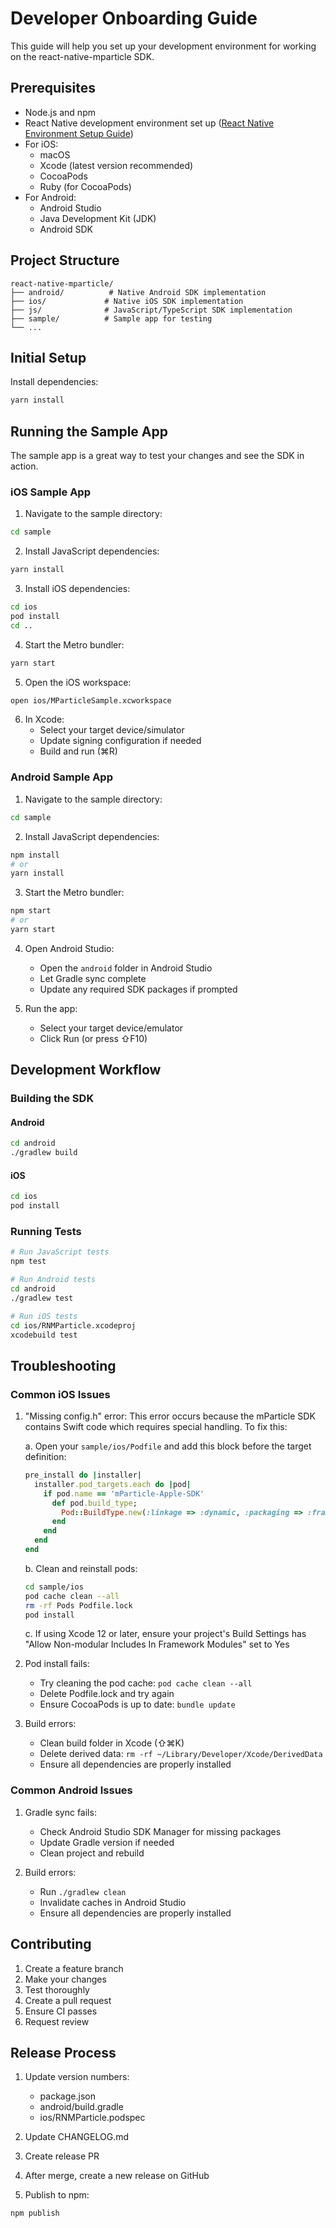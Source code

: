 # Developer Onboarding Guide

This guide will help you set up your development environment for working on the react-native-mparticle SDK.

## Prerequisites

- Node.js and npm
- React Native development environment set up ([React Native Environment Setup Guide](https://reactnative.dev/docs/environment-setup))
- For iOS:
  - macOS
  - Xcode (latest version recommended)
  - CocoaPods
  - Ruby (for CocoaPods)
- For Android:
  - Android Studio
  - Java Development Kit (JDK)
  - Android SDK

## Project Structure

```
react-native-mparticle/
├── android/          # Native Android SDK implementation
├── ios/             # Native iOS SDK implementation
├── js/              # JavaScript/TypeScript SDK implementation
├── sample/          # Sample app for testing
└── ...
```

## Initial Setup

Install dependencies:
```bash
yarn install
```

## Running the Sample App

The sample app is a great way to test your changes and see the SDK in action.

### iOS Sample App

1. Navigate to the sample directory:
```bash
cd sample
```

2. Install JavaScript dependencies:
```bash
yarn install
```

3. Install iOS dependencies:
```bash
cd ios
pod install
cd ..
```

4. Start the Metro bundler:
```bash
yarn start
```

5. Open the iOS workspace:
```bash
open ios/MParticleSample.xcworkspace
```

6. In Xcode:
   - Select your target device/simulator
   - Update signing configuration if needed
   - Build and run (⌘R)

### Android Sample App

1. Navigate to the sample directory:
```bash
cd sample
```

2. Install JavaScript dependencies:
```bash
npm install
# or
yarn install
```

3. Start the Metro bundler:
```bash
npm start
# or
yarn start
```

4. Open Android Studio:
   - Open the `android` folder in Android Studio
   - Let Gradle sync complete
   - Update any required SDK packages if prompted

5. Run the app:
   - Select your target device/emulator
   - Click Run (or press ⇧F10)

## Development Workflow

### Building the SDK

#### Android
```bash
cd android
./gradlew build
```

#### iOS
```bash
cd ios
pod install
```

### Running Tests

```bash
# Run JavaScript tests
npm test

# Run Android tests
cd android
./gradlew test

# Run iOS tests
cd ios/RNMParticle.xcodeproj
xcodebuild test
```

## Troubleshooting

### Common iOS Issues

1. "Missing config.h" error:
   This error occurs because the mParticle SDK contains Swift code which requires special handling. To fix this:
   
   a. Open your `sample/ios/Podfile` and add this block before the target definition:
   ```ruby
   pre_install do |installer|
     installer.pod_targets.each do |pod|
       if pod.name == 'mParticle-Apple-SDK'
         def pod.build_type;
           Pod::BuildType.new(:linkage => :dynamic, :packaging => :framework)
         end
       end
     end
   end
   ```

   b. Clean and reinstall pods:
   ```bash
   cd sample/ios
   pod cache clean --all
   rm -rf Pods Podfile.lock
   pod install
   ```

   c. If using Xcode 12 or later, ensure your project's Build Settings has "Allow Non-modular Includes In Framework Modules" set to Yes

2. Pod install fails:
   - Try cleaning the pod cache: `pod cache clean --all`
   - Delete Podfile.lock and try again
   - Ensure CocoaPods is up to date: `bundle update`

3. Build errors:
   - Clean build folder in Xcode (⇧⌘K)
   - Delete derived data: `rm -rf ~/Library/Developer/Xcode/DerivedData`
   - Ensure all dependencies are properly installed

### Common Android Issues

1. Gradle sync fails:
   - Check Android Studio SDK Manager for missing packages
   - Update Gradle version if needed
   - Clean project and rebuild

2. Build errors:
   - Run `./gradlew clean`
   - Invalidate caches in Android Studio
   - Ensure all dependencies are properly installed

## Contributing

1. Create a feature branch
2. Make your changes
3. Test thoroughly
4. Create a pull request
5. Ensure CI passes
6. Request review

## Release Process

1. Update version numbers:
   - package.json
   - android/build.gradle
   - ios/RNMParticle.podspec

2. Update CHANGELOG.md

3. Create release PR

4. After merge, create a new release on GitHub

5. Publish to npm:
```bash
npm publish
```